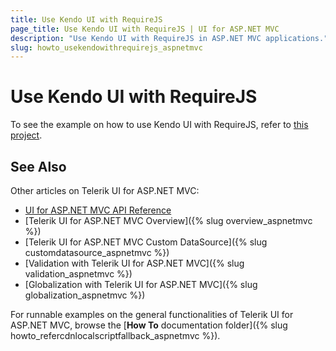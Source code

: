 ```yaml
---
title: Use Kendo UI with RequireJS
page_title: Use Kendo UI with RequireJS | UI for ASP.NET MVC
description: "Use Kendo UI with RequireJS in ASP.NET MVC applications."
slug: howto_usekendowithrequirejs_aspnetmvc
---
```


# Use Kendo UI with RequireJS

To see the example on how to use Kendo UI with RequireJS, refer to [this project](https://github.com/telerik/ui-for-aspnet-mvc-examples/tree/master/general/kendorequirejs).

## See Also

Other articles on Telerik UI for ASP.NET MVC:

* [UI for ASP.NET MVC API Reference](api/aspnet-mvc/Kendo.Mvc/AggregateFunction)
* [Telerik UI for ASP.NET MVC Overview]({% slug overview_aspnetmvc %})
* [Telerik UI for ASP.NET MVC Custom DataSource]({% slug customdatasource_aspnetmvc %})
* [Validation with Telerik UI for ASP.NET MVC]({% slug validation_aspnetmvc %})
* [Globalization with Telerik UI for ASP.NET MVC]({% slug globalization_aspnetmvc %})

For runnable examples on the general functionalities of Telerik UI for ASP.NET MVC, browse the [**How To** documentation folder]({% slug howto_refercdnlocalscriptfallback_aspnetmvc %}).
